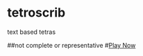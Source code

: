 # tetroscrib
text based tetras

##not complete or representative
#[Play Now](https://rawgit.com/tastytentacles/tetroscrib/master/coreloop.html)
